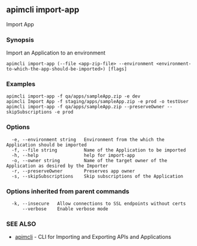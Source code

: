 ## apimcli import-app

Import App

### Synopsis


Import an Application to an environment

```
apimcli import-app (--file <app-zip-file> --environment <environment-to-which-the-app-should-be-imported>) [flags]
```

### Examples

```
apimcli import-app -f qa/apps/sampleApp.zip -e dev
apimcli Import App -f staging/apps/sampleApp.zip -e prod -o testUser
apimcli import-app -f qa/apps/sampleApp.zip --preserveOwner --skipSubscriptions -e prod
```

### Options

```
  -e, --environment string   Environment from the which the Application should be imported
  -f, --file string          Name of the Application to be imported
  -h, --help                 help for import-app
  -o, --owner string         Name of the target owner of the Application as desired by the Importer
  -r, --preserveOwner        Preserves app owner
  -s, --skipSubscriptions    Skip subscriptions of the Application
```

### Options inherited from parent commands

```
  -k, --insecure   Allow connections to SSL endpoints without certs
      --verbose    Enable verbose mode
```

### SEE ALSO
* [apimcli](apimcli.md)	 - CLI for Importing and Exporting APIs and Applications

